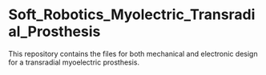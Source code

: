 # Soft_Robotics_Myolectric_Transradial_Prosthesis
This repository contains the files for both mechanical and electronic design for a transradial myoelectric prosthesis.
